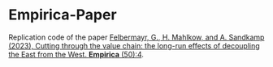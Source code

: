 # Empirica-Paper

Replication code of the paper [Felbermayr, G., H. Mahlkow, and A. Sandkamp (2023), Cutting through the value chain: the long-run effects of decoupling the East from the West. **Empirica** (50):4](https://doi.org/10.1007/s10663-022-09561-w).
